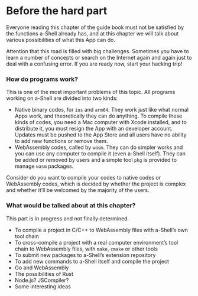 # Before the hard part

Everyone reading this chapter of the guide book must not be satisfied by the functions a-Shell already has, and at this chapter we will talk about various possibilities of what this App can do.

Attention that this road is filled with big challenges. Sometimes you have to learn a number of concepts or search on the Internet again and again just to deal with a confusing error. If you are ready now, start your hacking trip!

### How do programs work?

This is one of the most important problems of this topic. All programs working on a-Shell are divided into two kinds:

* Native binary codes, for `ios` and `arm64`. They work just like what normal Apps work, and theoretically they can do anything. To compile these kinds of codes, you need a Mac computer with Xcode installed, and to distribute it, you must resign the App with an developer account. Updates must be pushed to the App Store and all users have no ability to add new functions or remove them.
* WebAssembly codes, called by `wasm`. They can do simpler works and you can use any computer to compile it (even a-Shell itself). They can be added or removed by users and a simple tool `pkg` is provided to manage `wasm` packages.

Consider do you want to compile your codes to native codes or WebAssembly codes, which is decided by whether the project is complex and whether it’ll be welcomed by the majority of the users.

### What would be talked about at this chapter?

This part is in progress and not finally determined.

* To compile a project in C/C++ to WebAssembly files with a-Shell’s own tool chain
* To cross-compile a project with a real computer environment’s tool chain to WebAssembly files, with `make`, `cmake` or other tools
* To submit new packages to a-Shell’s extension repository
* To add new commands to a-Shell itself and compile the project
* Go and WebAssembly
* The possibilities of Rust
* Node.js? JSCompiler?
* Some interesting ideas

